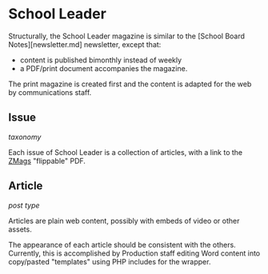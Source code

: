 # School Leader

Structurally, the School Leader magazine is similar to the [School Board Notes][newsletter.md] newsletter, except that:

* content is published bimonthly instead of weekly
* a PDF/print document accompanies the magazine.

The print magazine is created first and the content is adapted for the web by communications staff.

## Issue

_taxonomy_

Each issue of School Leader is a collection of articles, with a link to the [ZMags](http://zmags.com) "flippable" PDF.

## Article

_post type_

Articles are plain web content, possibly with embeds of video or other assets.

The appearance of each article should be consistent with the others. Currently, this is accomplished by Production staff editing Word content into copy/pasted "templates" using PHP includes for the wrapper.

